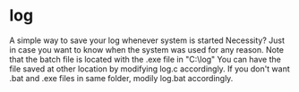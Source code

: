 # log
A simple way to save your log whenever system is started
Necessity?
Just in case you want to know when the system was used for any reason.
Note that the batch file is located with the .exe file in "C:\log"
You can have the file saved at other location by modifying log.c accordingly.
If you don't want .bat and .exe files in same folder, modily log.bat accordingly.
